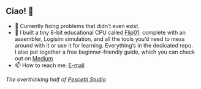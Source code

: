 ## Ciao! 👋

- 🌱 Currently fixing problems that didn’t even exist.
- 💬 I built a tiny 8-bit educational CPU called [Flip01](https://github.com/pescetti-studio/Flip01-CPU): complete with an assembler, Logisim simulation, and all the tools you’d need to mess around with it or use it for learning. Everything’s in the dedicated repo. </br> I also put together a free beginner-friendly guide, which you can check out on [Medium](https://medium.com/@biasolo.riccardo/flip01-a-simple-yet-versatile-8-bit-cpu-fc01c36d5922)
- 📫 How to reach me: [E-mail](pescettistudio@gmail.com)

_The overthinking half of [Pescetti Studio](https://x.com/pescetti_stdio)_
